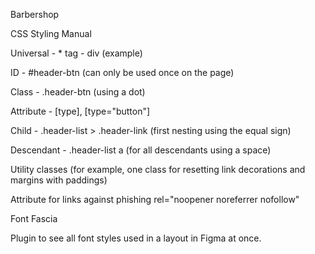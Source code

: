 Barbershop

CSS Styling Manual

Universal - * tag - div (example)

ID - #header-btn (can only be used once on the page)

Class - .header-btn (using a dot)

Attribute - [type], [type="button"]

Child - .header-list > .header-link (first nesting using the equal sign)

Descendant - .header-list a (for all descendants using a space)

Utility classes (for example, one class for resetting link decorations and margins with paddings)

Attribute for links against phishing rel="noopener noreferrer nofollow"

Font Fascia

Plugin to see all font styles used in a layout in Figma at once.
